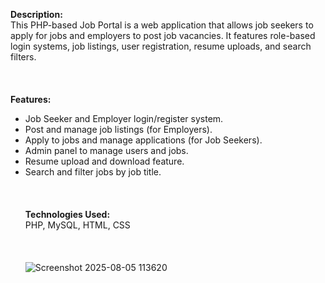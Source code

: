 **Description:** <br>
This PHP-based Job Portal is a web application that allows job seekers to apply for jobs and
employers to post job vacancies. It features role-based login systems, job listings, user registration,
resume uploads, and search filters.
<br><br>
<br><br>
**Features:** <br>
- Job Seeker and Employer login/register system.
- Post and manage job listings (for Employers).
- Apply to jobs and manage applications (for Job Seekers).
- Admin panel to manage users and jobs.
- Resume upload and download feature.
- Search and filter jobs by job title.
<br><br>
<br><br>
**Technologies Used:** <br>
PHP, MySQL, HTML, CSS
<br><br>
<br><br>
![Screenshot 2025-08-05 113620](https://github.com/user-attachments/assets/ffb97e2b-b094-4b50-9eee-07743e6c86da)
